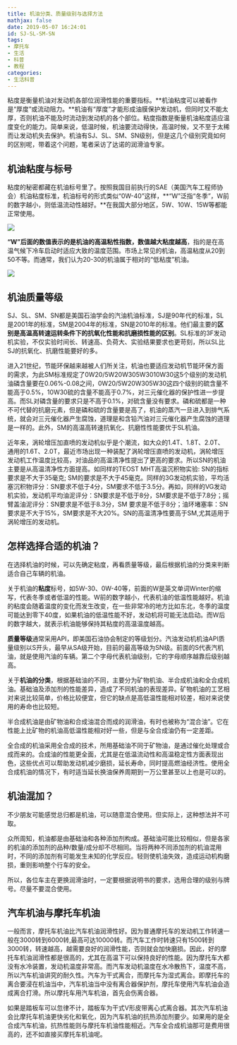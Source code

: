 ```yaml
---
title: 机油分类、质量级别与选择方法
mathjax: false
date: 2019-05-07 16:24:01
id: SJ-SL-SM-SN
tags:
- 摩托车
- 生活
- 科普
- 教程
categories:
- 生活科普
---
```


粘度是衡量机油对发动机各部位润滑性能的重要指标。**机油粘度可以被看作是“厚度”或流动阻力。**机油有“厚度”才能形成油膜保护发动机，但同时又不能太厚，否则机油不能及时流动到发动机的各个部位。粘度指数是衡量机油粘度适应温度变化的能力。简单来说，低温时候，机油要流动得快，高温时候，又不至于太稀而让发动机失去保护。机油有SJ、SL、SM、SN级别，但是这几个级别究竟如何的区别呢，带着这个问题，笔者采访了达诺的润滑油专家。

<!---more--->

## 机油粘度与标号

粘度的秘密都藏在机油标号里了。按照我国目前执行的SAE（美国汽车工程师协会）机油粘度标准，机油标号的形式类似“0W-40”这样，**“W”泛指“冬季”，W前的数字越小，则低温流动性越好。**在我国大部分地区，5W、10W、15W等都能正常使用。

![](https://zymin-1255632454.cos.ap-shanghai.myqcloud.com/0newblog/ng_dm_1_03.jpg)

**“W”后面的数值表示的是机油的高温粘性指数，数值越大粘度越高**，指的是在高温气候下冷车启动时适应大致的温度范围。市场上常见的机油，高温粘度从20到50不等。而通常，我们认为20-30的机油属于相对的“低粘度”机油。

![](https://zymin-1255632454.cos.ap-shanghai.myqcloud.com/0newblog/ng_dm_1_04.jpg)

## 机油质量等级

SJ、SL、SM、SN都是美国石油学会的汽油机油标准，SJ是90年代的标准，SL是2001年的标准，SM是2004年的标准，SN是2010年的标准。他们最主要的**区别是高温高转速运转条件下的抗氧化性能和抗磨损性能的区别**。SL标准的3F发动机实验，不仅实验时间长、转速高、负荷大、实验结果要求也更苛刻，所以SL比SJ的抗氧化、抗磨性能要好的多。

进入21世纪，节能环保越来越被人们所关注，机油也要适应发动机节能环保方面的需求，为此SM标准规定了0W20/5W20W305W3010W30这5个级别的发动机油磷含量要在0.06%-0.08之间，0W20/5W20W305W30这四个级别的硫含量不能高于0.5%，10W30硫的含量不能高于0.7%，对三元催化器的保护性进一步提高。而SL对磷含量的要求只是不高于0.1%，对硫含量没有要求。磷和硫都是一种不可代替的抗磨元素，但是磷和硫的含量要是高了，机油的蒸汽一旦进入到排气系统，就会对三元催化器产生腐蚀，道理是和含铅汽油对三元催化器产生腐蚀的道理是一样的。此外，SM的高温高转速抗氧化、抗磨性性能要优于SL机油。

近年来，涡轮增压加直喷的发动机似乎是个潮流，如大众的1.4T、1.8T、2.0T、通用的1.6T、2.0T，最近市场出现一种装配了涡轮增压直喷的发动机，涡轮增压发动机工作温度比较高，对油品的高温清净性提出了更高的要求。所以SN的机油主要是从高温清净性方面提高。如同样的TEOST  MHT高温沉积物实验: SN的指标要求是不大于35毫克;  SM的要求是不大于45毫克。同样的3G发动机实验，平均活塞沉积物评分：SN要求不低于4分，SM要求不低于3.5分。再如，同样的VG发动机实验，发动机平均油泥评分：SN要求是不低于8分，SM要求是不低于7.8分；摇臂盖油泥评分：SN要求是不低于8.3分，SM 要求是不低于8分；油环堵塞率：SN 要求是不大于15%，SM要求是不大20%。SN的高温清净性要高于SM,尤其适用于涡轮增压的发动机。

## 怎样选择合适的机油？

在选择机油的时候，可以先确定粘度，再看质量等级，最后根据机油的分类来判断适合自己车辆的机油。

关于机油的**粘度**标号，如5W-30、0W-40等，前面的W是英文单词Winter的缩写，代表冬季或者低温的性能。W前的数字越小，代表机油的低温性能越好。机油的粘度会随着温度的变化而发生改变，在一些非常冷的地方比如东北，冬季的温度可能达到零下40度，如果机油的低温性能不好，发动机将可能无法启动。而W后的数字越大，就表示机油能够保持其粘度的高温温度越高。

**质量等级**通常采用API，即美国石油协会制定的等级划分。汽油发动机机油API质量级别以S开头，最早从SA级开始，目前的最高等级为SN级。前面的S代表汽机油，就是使用汽油的车辆。第二个字母代表机油级别，它的字母顺序越靠后级别越高。

关于**机油的分类**，根据基础油的不同，主要分为矿物机油、半合成机油和全合成机油。基础油及添加剂的性能差异，造成了不同机油的表现差异。矿物机油的工艺相对来说比较简单，价格比较便宜，但它的缺点是高低温性能相对较差，相对来说使用的寿命也比较短。

半合成机油是由矿物油和合成油混合而成的润滑油，有时也被称为“混合油”。它在性能上比矿物的机油高低温性能相对好一些，但是与全合成油仍有一定差距。

全合成的机油采用全合成的技术，所用基础油不同于矿物油，是通过催化处理或合成而来的。合成油的性能更全面，尤其是在低温流动性和高温稳定性方面表现出色，这些优点可以帮助发动机减少磨损，延长寿命，同时提高燃油经济性。使用全合成机油的情况下，有时适当延长换油保养周期到一万公里甚至以上也是可以的。

##  机油混加？

 不少朋友可能感觉总归都是机油，可以随意混合使用。但实际上，这种想法并不可取。

众所周知，机油都是由基础油和各种添加剂构成。基础油可能比较相似，但是各家的机油的添加剂的品种/数量/成分却不尽相同。当将两种不同添加剂的机油混用时，不同的添加剂有可能发生未知的化学反应。轻则使机油失效，造成运动机构磨损，重则影响整个行车的安全。

所以，各位车主在更换润滑油时，一定要根据说明书的要求，选用合理的级别与牌号。尽量不要混合使用。

##  汽车机油与摩托车机油

一般而言，摩托车机油比汽车机油润滑性好。因为普通摩托车的发动机工作转速一般在3000转到6000转,最高可达10000转。而汽车工作时转速只有1500转到3000转，转速越高，越需要良好的润滑性能，否则就会加快磨损。因此，好的摩托车机油润滑性都是很高的，尤其在高温下可以保持良好的性能。因为摩托车大都没有水冷装置，发动机温度非常高。而汽车发动机温度在水冷散热下，温度不高，所以汽车机油讲究的耐久性。汽车为干式离合，而摩托车为湿式离合。即摩托车的离合要浸在机油当中，汽车机油当中没有离合器保护剂，摩托车使用汽车机油会造成离合打滑。所以摩托车用汽车机油，首先会伤离合器。

如果是踏板车可以忽律不计，踏板车为干式V形皮带离心式离合器。其次汽车机油会比摩托车机油更快劣化和氧化，因为汽车机油的抗热添加剂要少。如果用的是全合成汽车机油，抗热性能则与摩托车机油性能相近。汽车全合成机油那可是费用很高的，还不如直接买摩托车机油呢。